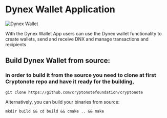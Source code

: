 # Dynex Wallet Application

![Dynex Wallet](https://github.com/dynexcoin/Dynex-Wallet-App/raw/main/dynexwallet.png)

With the Dynex Wallet App users can use the Dynex wallet functionality to create wallets, send and receive DNX and manage transactions and recipients

## Build Dynex Wallet from source:

### in order to build it from the source you need to clone at first Cryptonote repo and have it ready for the building,
```
git clone https://github.com/cryptonotefoundation/cryptonote
```


Alternatively, you can build your binaries from source:

```
mkdir build && cd build && cmake .. && make
```

